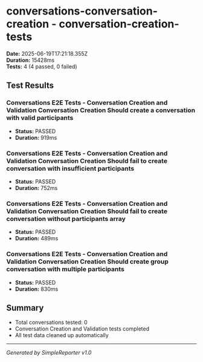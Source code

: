 # conversations-conversation-creation - conversation-creation-tests

**Date:** 2025-06-19T17:21:18.355Z  
**Duration:** 15428ms  
**Tests:** 4 (4 passed, 0 failed)

## Test Results


### Conversations E2E Tests - Conversation Creation and Validation Conversation Creation Should create a conversation with valid participants
- **Status:** PASSED
- **Duration:** 919ms



### Conversations E2E Tests - Conversation Creation and Validation Conversation Creation Should fail to create conversation with insufficient participants
- **Status:** PASSED
- **Duration:** 752ms



### Conversations E2E Tests - Conversation Creation and Validation Conversation Creation Should fail to create conversation without participants array
- **Status:** PASSED
- **Duration:** 489ms



### Conversations E2E Tests - Conversation Creation and Validation Conversation Creation Should create group conversation with multiple participants
- **Status:** PASSED
- **Duration:** 830ms



## Summary

- Total conversations tested: 0
- Conversation Creation and Validation tests completed
- All test data cleaned up automatically

---
*Generated by SimpleReporter v1.0*
